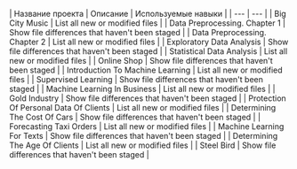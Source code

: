 | Название проекта | Описание | Используемые навыки | 
| --- | --- |
| Big City Music | List all new or modified files |
| Data Preprocessing. Chapter 1 | Show file differences that haven't been staged |
| Data Preprocessing. Chapter 2 | List all new or modified files |
| Exploratory Data Analysis | Show file differences that haven't been staged |
| Statistical Data Analysis | List all new or modified files |
| Online Shop | Show file differences that haven't been staged |
| Introduction To Machine Learning | List all new or modified files |
| Supervised Learning | Show file differences that haven't been staged |
| Machine Learning In Business | List all new or modified files |
| Gold Industry | Show file differences that haven't been staged |
| Protection Of Personal Data Of Clients | List all new or modified files |
| Determining The Cost Of Cars | Show file differences that haven't been staged |
| Forecasting Taxi Orders | List all new or modified files |
| Machine Learning For Texts | Show file differences that haven't been staged |
| Determining The Age Of Clients | List all new or modified files |
| Steel Bird | Show file differences that haven't been staged |
